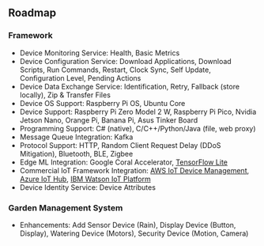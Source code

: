 ## Roadmap

### Framework

- Device Monitoring Service: Health, Basic Metrics
- Device Configuration Service: Download Applications, Download Scripts, Run Commands, Restart, Clock Sync, Self Update, Configuration Level, Pending Actions
- Device Data Exchange Service: Identification, Retry, Fallback (store locally), Zip & Transfer Files
- Device OS Support: Raspberry Pi OS, Ubuntu Core
- Device Support: Raspberry Pi Zero Model 2 W, Raspberry Pi Pico, Nvidia Jetson Nano, Orange Pi, Banana Pi, Asus Tinker Board
- Programming Support: C# (native), C/C++/Python/Java (file, web proxy)
- Message Queue Integration: Kafka
- Protocol Support: HTTP, Random Client Request Delay (DDoS Mitigation), Bluetooth, BLE, Zigbee
- Edge ML Integration: Google Coral Accelerator, [TensorFlow Lite](https://www.tensorflow.org/lite)
- Commercial IoT Framework Integration: [AWS IoT Device Management](https://aws.amazon.com/iot-device-management/), [Azure IoT Hub](https://azure.microsoft.com/products/iot-hub), [IBM Watson IoT Platform](https://internetofthings.ibmcloud.com/)
- Device Identity Service: Device Attributes

### Garden Management System

- Enhancements: Add Sensor Device (Rain), Display Device (Button, Display), Watering Device (Motors), Security Device (Motion, Camera)